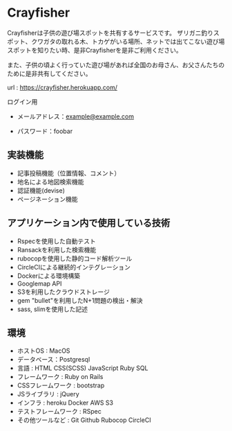 
# Crayfisher

Crayfisherは子供の遊び場スポットを共有するサービスです。
ザリガニ釣りスポット、クワガタの取れる木、トカゲがいる場所、ネットでは出てこない遊び場スポットを知りたい時、是非Crayfisherを是非ご利用ください。

また、子供の頃よく行っていた遊び場があれば全国のお母さん、お父さんたちのために是非共有してください。

url : https://crayfisher.herokuapp.com/ 

ログイン用

- メールアドレス：example@example.com

- パスワード：foobar

## 実装機能
* 記事投稿機能（位置情報、コメント）
* 地名による地図検索機能
* 認証機能(devise)
* ページネーション機能

## アプリケーション内で使用している技術
* Rspecを使用した自動テスト
* Ransackを利用した検索機能
* rubocopを使用した静的コード解析ツール
* CircleCIによる継続的インテグレーション
* Dockerによる環境構築
* Googlemap API
* S3を利用したクラウドストレージ
* gem "bullet"を利用したN+1問題の検出・解決
* sass, slimを使用した記述

## 環境
* ホストOS : MacOS
* データベース：Postgresql
* 言語 : HTML CSS(SCSS) JavaScript Ruby SQL
* フレームワーク : Ruby on Rails
* CSSフレームワーク : bootstrap
* JSライブラリ : jQuery
* インフラ : heroku Docker AWS S3
* テストフレームワーク : RSpec
* その他ツールなど : Git Github Rubocop CircleCI 

